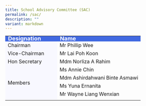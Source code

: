 ```yaml
---
title: School Advisory Committee (SAC)
permalink: /sac/
description: ""
variant: markdown
---
```

<table>
<tbody>
		</tbody><thead>
         </thead>
  <tbody><tr style="line-height:10px; background-color:royalblue; font-weight: bold; font-size:18px; color:white">
		<td>Designation</td>
    <td>Name</td>
  </tr>
  <tr>
		<td style="background-color:ghostwhite" width="150">Chairman</td>
    <td>Mr Phillip Wee</td>
  </tr>
  <tr>
		<td style="background-color:ghostwhite">Vice-Chairman</td>
    <td>Mr Lai Poh Koon</td>
  </tr>
  <tr>
		<td style="background-color:ghostwhite">Hon Secretary</td>
    <td>Mdm Norliza A Rahim</td>
  </tr>
  <tr>
		<td rowspan="5" style="background-color:ghostwhite">Members</td>
    <td>Ms Annie Chin</td>
  </tr>
	<tr><td>Mdm Ashirdahwani Binte Asmawi</td></tr>
		<tr><td>Ms Yuna Ernanita</td></tr>
		<tr><td>Mr Wayne Liang Wenxian</td></tr>
		<tr><td></td></tr>
</tbody>
</table>